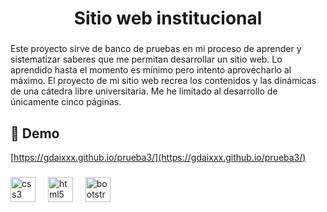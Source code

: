 <h1 align="center" id="title">Sitio web institucional</h1>

###

<p id="description">Este proyecto sirve de banco de pruebas en mi proceso de aprender y sistematizar saberes que me permitan desarrollar un sitio web. Lo aprendido hasta el momento es mínimo pero intento aprovecharlo al máximo. El proyecto de mi sitio web recrea los contenidos y las dinámicas de una cátedra libre universitaria. Me he limitado al desarrollo de únicamente cinco páginas.</p>

###

<h2>🚀 Demo</h2>

[https://gdaixxx.github.io/prueba3/](https://gdaixxx.github.io/prueba3/)

###

<div align="left">
  <img src="https://cdn.jsdelivr.net/gh/devicons/devicon/icons/css3/css3-original.svg" height="40" alt="css3 logo"  />
  <img width="12" />
  <img src="https://cdn.jsdelivr.net/gh/devicons/devicon/icons/html5/html5-original.svg" height="40" alt="html5 logo"  />
  <img width="12" />
  <img src="https://cdn.jsdelivr.net/gh/devicons/devicon/icons/bootstrap/bootstrap-original.svg" height="40" alt="bootstrap logo"  />
</div>

###